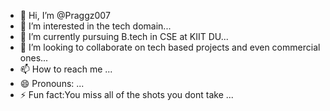 - 👋 Hi, I’m @Praggz007
- 👀 I’m interested in  the tech domain...
- 🌱 I’m currently  pursuing B.tech in CSE at KIIT DU...
- 💞️ I’m looking to collaborate on tech based projects and even commercial ones...
- 📫 How to reach me ...
- 😄 Pronouns: ...
- ⚡ Fun fact:You miss all of the shots you dont take ...

<!---
Praggz007/Praggz007 is a ✨ special ✨ repository because its `README.md` (this file) appears on your GitHub profile.
You can click the Preview link to take a look at your changes.
--->
